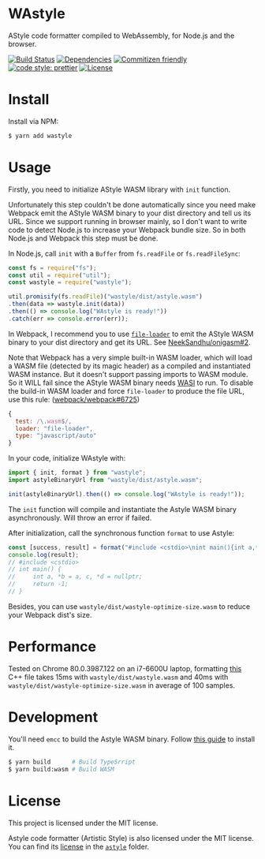 # WAstyle
AStyle code formatter compiled to WebAssembly, for Node.js and the browser.

[![Build Status](https://img.shields.io/travis/Menci/wastyle?style=flat-square)](https://travis-ci.org/Menci/wastyle)
[![Dependencies](https://img.shields.io/david/Menci/wastyle?style=flat-square)](https://david-dm.org/Menci/wastyle)
[![Commitizen friendly](https://img.shields.io/badge/commitizen-friendly-brightgreen.svg?style=flat-square)](http://commitizen.github.io/cz-cli/)
[![code style: prettier](https://img.shields.io/badge/code_style-prettier-ff69b4.svg?style=flat-square)](https://github.com/prettier/prettier)
[![License](https://img.shields.io/github/license/Menci/wastyle?style=flat-square)](LICENSE)

# Install
Install via NPM:

```bash
$ yarn add wastyle
```

# Usage
Firstly, you need to initialize AStyle WASM library with `init` function.

Unfortunately this step couldn't be done automatically since you need make Webpack emit the AStyle WASM binary to your dist directory and tell us its URL. Since we support running in browser mainly, so I don't want to write code to detect Node.js to increase your Webpack bundle size. So in both Node.js and Webpack this step must be done.

In Node.js, call `init` with a `Buffer` from `fs.readFile` or `fs.readFileSync`:

```javascript
const fs = require("fs");
const util = require("util");
const wastyle = require("wastyle");

util.promisify(fs.readFile)("wastyle/dist/astyle.wasm")
.then(data => wastyle.init(data))
.then(() => console.log("WAstyle is ready!"))
.catch(err => console.error(err));
```

In Webpack, I recommend you to use [`file-loader`](https://webpack.js.org/loaders/file-loader/) to emit the AStyle WASM binary to your dist directory and get its URL. See [NeekSandhu/onigasm#2](https://github.com/NeekSandhu/onigasm/issues/2).

Note that Webpack has a very simple built-in WASM loader, which will load a WASM file (detected by its magic header) as a compiled and instantiated WASM instance. But it doesn't support passing imports to WASM module. So it WILL fail since the AStyle WASM binary needs [WASI](https://wasi.dev/) to run. To disable the build-in WASM loader and force `file-loader` to produce the file URL, use this rule: ([webpack/webpack#6725](https://github.com/webpack/webpack/issues/6725))

```javascript
{
  test: /\.wasm$/,
  loader: "file-loader",
  type: "javascript/auto"
}
```

In your code, initialize WAstyle with:

```javascript
import { init, format } from "wastyle";
import astyleBinaryUrl from "wastyle/dist/astyle.wasm";

init(astyleBinaryUrl).then(() => console.log("WAstyle is ready!"));
```

The `init` function will compile and instantiate the Astyle WASM binary asynchronously. Will throw an error if failed.

After initialization, call the synchronous function `format` to use Astyle:

```javascript
const [success, result] = format("#include <cstdio>\nint main(){int a,*b=a,c,*d=nullptr;return -1;}", "pad-oper style=google");
console.log(result);
// #include <cstdio>
// int main() {
//     int a, *b = a, c, *d = nullptr;
//     return -1;
// }
```

Besides, you can use `wastyle/dist/wastyle-optimize-size.wasm` to reduce your Webpack dist's size.

# Performance
Tested on Chrome 80.0.3987.122 on an i7-6600U laptop, formatting [this](https://paste.ubuntu.com/p/NtGx85z9BK/) C++ file takes 15ms with `wastyle/dist/wastyle.wasm` and 40ms with `wastyle/dist/wastyle-optimize-size.wasm` in average of 100 samples.

# Development
You'll need `emcc` to build the Astyle WASM binary. Follow [this guide](https://emscripten.org/docs/getting_started/downloads.html) to install it.

```bash
$ yarn build      # Build TypeSrript
$ yarn build:wasm # Build WASM
```

# License
This project is licensed under the MIT license.

Astyle code formatter (Artistic Style) is also licensed under the MIT license. You can find its [license](astyle/LICENSE.md) in the [`astyle`](astyle) folder.
